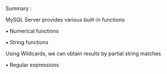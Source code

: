 Summary : 

MySQL Server provides various built-in functions

  ▪ Numerical functions

  ▪ String functions

Using Wildcards, we can obtain results by partial string matches
  
  ▪ Regular expressions
